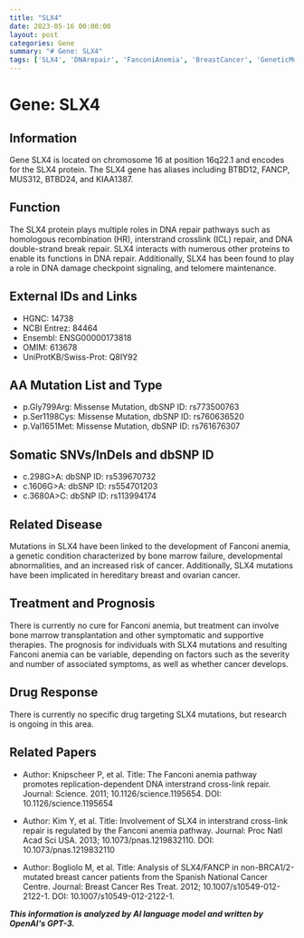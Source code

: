 ```yaml
---
title: "SLX4"
date: 2023-05-16 00:00:00
layout: post
categories: Gene
summary: "# Gene: SLX4"
tags: ['SLX4', 'DNArepair', 'FanconiAnemia', 'BreastCancer', 'GeneticMutation', 'Prognosis', 'DrugResponse', 'Research']
---
```


# Gene: SLX4

## Information
Gene SLX4 is located on chromosome 16 at position 16q22.1 and encodes for the SLX4 protein. The SLX4 gene has aliases including BTBD12, FANCP, MUS312, BTBD24, and KIAA1387.

## Function
The SLX4 protein plays multiple roles in DNA repair pathways such as homologous recombination (HR), interstrand crosslink (ICL) repair, and DNA double-strand break repair. SLX4 interacts with numerous other proteins to enable its functions in DNA repair. Additionally, SLX4 has been found to play a role in DNA damage checkpoint signaling, and telomere maintenance.


## External IDs and Links
- HGNC: 14738
- NCBI Entrez: 84464
- Ensembl: ENSG00000173818
- OMIM: 613678
- UniProtKB/Swiss-Prot: Q8IY92

## AA Mutation List and Type
- p.Gly799Arg: Missense Mutation, dbSNP ID: rs773500763
- p.Ser1198Cys: Missense Mutation, dbSNP ID: rs760636520
- p.Val1651Met: Missense Mutation, dbSNP ID: rs761676307

## Somatic SNVs/InDels and dbSNP ID
- c.298G>A: dbSNP ID: rs539670732
- c.1606G>A: dbSNP ID: rs554701203
- c.3680A>C: dbSNP ID: rs113994174

## Related Disease
Mutations in SLX4 have been linked to the development of Fanconi anemia, a genetic condition characterized by bone marrow failure, developmental abnormalities, and an increased risk of cancer. Additionally, SLX4 mutations have been implicated in hereditary breast and ovarian cancer.

## Treatment and Prognosis
There is currently no cure for Fanconi anemia, but treatment can involve bone marrow transplantation and other symptomatic and supportive therapies. The prognosis for individuals with SLX4 mutations and resulting Fanconi anemia can be variable, depending on factors such as the severity and number of associated symptoms, as well as whether cancer develops.

## Drug Response
There is currently no specific drug targeting SLX4 mutations, but research is ongoing in this area.

## Related Papers
- Author: Knipscheer P, et al.
Title: The Fanconi anemia pathway promotes replication-dependent DNA interstrand cross-link repair.
Journal: Science. 2011; 10.1126/science.1195654.
DOI: 10.1126/science.1195654

- Author: Kim Y, et al.
Title: Involvement of SLX4 in interstrand cross-link repair is regulated by the Fanconi anemia pathway.
Journal: Proc Natl Acad Sci USA. 2013; 10.1073/pnas.1219832110.
DOI: 10.1073/pnas.1219832110

- Author: Bogliolo M, et al.
Title: Analysis of SLX4/FANCP in non-BRCA1/2-mutated breast cancer patients from the Spanish National Cancer Centre.
Journal: Breast Cancer Res Treat. 2012; 10.1007/s10549-012-2122-1.
DOI: 10.1007/s10549-012-2122-1.

**_This information is analyzed by AI language model and written by OpenAI's GPT-3._**